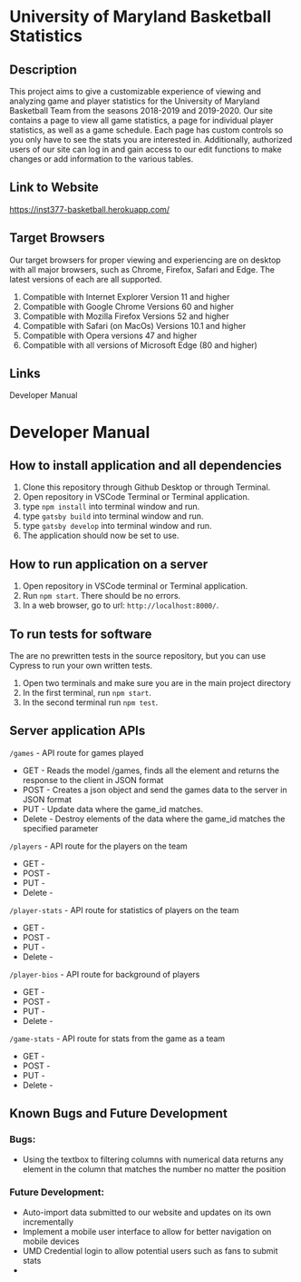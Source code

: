 # University of Maryland Basketball Statistics 
## Description 

This project aims to give a customizable experience of viewing and analyzing game and player statistics for the University of Maryland Basketball Team from the seasons 2018-2019 and 2019-2020. Our site contains a page to view all game statistics, a page for individual player statistics, as well as a game schedule. Each page has custom controls so you only have to see the stats you are interested in. Additionally, authorized users of our site can log in and gain access to our edit functions to make changes or add information to the various tables.

## Link to Website 
https://inst377-basketball.herokuapp.com/  

## Target Browsers
Our target browsers for proper viewing and experiencing are on desktop with all major browsers, such as Chrome, Firefox, Safari and Edge. The latest versions of each are all supported. 
1. Compatible with Internet Explorer Version 11 and higher 
2. Compatible with Google Chrome Versions 60 and higher 
3. Compatible with Mozilla Firefox Versions 52 and higher 
4. Compatible with Safari (on MacOs) Versions 10.1 and higher 
5. Compatible with Opera versions 47 and higher 
6. Compatible with all versions of Microsoft Edge (80 and higher)



## Links 
Developer Manual 

# Developer Manual

## How to install application and all dependencies
1. Clone this repository through Github Desktop or through Terminal.
2. Open repository in VSCode Terminal or Terminal application.
3. type ```npm install``` into terminal window and run.
4. type ```gatsby build``` into terminal window and run.
5. type ```gatsby develop``` into terminal window and run.
6. The application should now be set to use.

## How to run application on a server
1. Open repository in VSCode terminal or Terminal application.
2. Run ```npm start```. There should be no errors.
3. In a web browser, go to url: ```http://localhost:8000/```.

## To run tests for software
The are no prewritten tests in the source repository, but you can use Cypress to run your own written tests.
1. Open two terminals and make sure you are in the main project directory
2. In the first terminal, run ```npm start```.
3. In the second terminal run ```npm test```.

## Server application APIs
```/games``` - API route for games played
* GET - Reads the model /games, finds all the element and returns the response to the client in JSON format
* POST - Creates a json object and send the games data to the server in JSON format
* PUT - Update data where the game_id matches. 
* Delete - Destroy elements of the data where the game_id matches the specified parameter 

```/players``` - API route for the players on the team
* GET - 
* POST -
* PUT - 
* Delete - 

```/player-stats``` - API route for statistics of players on the team 
* GET - 
* POST -
* PUT - 
* Delete - 


```/player-bios``` - API route for background of players
* GET - 
* POST -
* PUT - 
* Delete - 



```/game-stats``` - API route for stats from the game as a team 
* GET - 
* POST -
* PUT - 
* Delete - 

## Known Bugs and Future Development
### Bugs:
- Using the textbox to filtering columns with numerical data returns
any element in the column that matches the number no matter the position



### Future Development: 
* Auto-import data submitted to our website and updates on its own incrementally
* Implement a mobile user interface to allow for better navigation on mobile devices  
* UMD Credential login to allow potential users such as fans to submit stats
* 